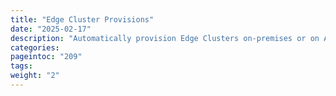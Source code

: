 ```yaml
---
title: "Edge Cluster Provisions"
date: "2025-02-17"
description: "Automatically provision Edge Clusters on-premises or on AWS, Equinix, and Scaleway"
categories:
pageintoc: "209"
tags:
weight: "2"
---
```


<!--# Edge Cluster Provisions -->

